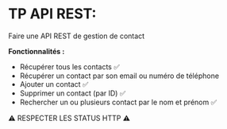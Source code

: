 # TP API REST:
Faire une API REST de gestion de contact

**Fonctionnalités :**
- Récupérer tous les contacts ✅
- Récupérer un contact par son email ou numéro de téléphone
- Ajouter un contact ✅
- Supprimer un contact (par ID) ✅
- Rechercher un ou plusieurs contact par le nom et prénom ✅

:warning:  RESPECTER LES STATUS HTTP :warning: